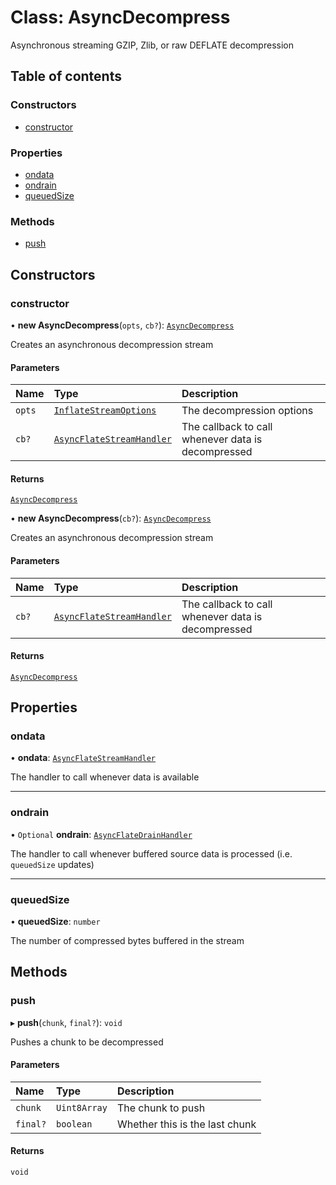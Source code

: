 # Class: AsyncDecompress

Asynchronous streaming GZIP, Zlib, or raw DEFLATE decompression

## Table of contents

### Constructors

- [constructor](AsyncDecompress.md#constructor)

### Properties

- [ondata](AsyncDecompress.md#ondata)
- [ondrain](AsyncDecompress.md#ondrain)
- [queuedSize](AsyncDecompress.md#queuedsize)

### Methods

- [push](AsyncDecompress.md#push)

## Constructors

### constructor

• **new AsyncDecompress**(`opts`, `cb?`): [`AsyncDecompress`](AsyncDecompress.md)

Creates an asynchronous decompression stream

#### Parameters

| Name | Type | Description |
| :------ | :------ | :------ |
| `opts` | [`InflateStreamOptions`](../interfaces/InflateStreamOptions.md) | The decompression options |
| `cb?` | [`AsyncFlateStreamHandler`](../README.md#asyncflatestreamhandler) | The callback to call whenever data is decompressed |

#### Returns

[`AsyncDecompress`](AsyncDecompress.md)

• **new AsyncDecompress**(`cb?`): [`AsyncDecompress`](AsyncDecompress.md)

Creates an asynchronous decompression stream

#### Parameters

| Name | Type | Description |
| :------ | :------ | :------ |
| `cb?` | [`AsyncFlateStreamHandler`](../README.md#asyncflatestreamhandler) | The callback to call whenever data is decompressed |

#### Returns

[`AsyncDecompress`](AsyncDecompress.md)

## Properties

### ondata

• **ondata**: [`AsyncFlateStreamHandler`](../README.md#asyncflatestreamhandler)

The handler to call whenever data is available

___

### ondrain

• `Optional` **ondrain**: [`AsyncFlateDrainHandler`](../README.md#asyncflatedrainhandler)

The handler to call whenever buffered source data is processed (i.e. `queuedSize` updates)

___

### queuedSize

• **queuedSize**: `number`

The number of compressed bytes buffered in the stream

## Methods

### push

▸ **push**(`chunk`, `final?`): `void`

Pushes a chunk to be decompressed

#### Parameters

| Name | Type | Description |
| :------ | :------ | :------ |
| `chunk` | `Uint8Array` | The chunk to push |
| `final?` | `boolean` | Whether this is the last chunk |

#### Returns

`void`
